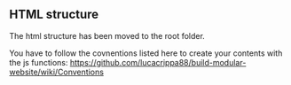 ## HTML structure

The html structure has been moved to the root folder.

You have to follow the covnentions listed here to create your contents with the js functions: https://github.com/lucacrippa88/build-modular-website/wiki/Conventions
